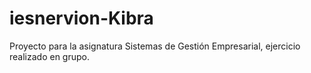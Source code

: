 # iesnervion-Kibra
Proyecto para la asignatura Sistemas de Gestión Empresarial, ejercicio realizado en grupo.
